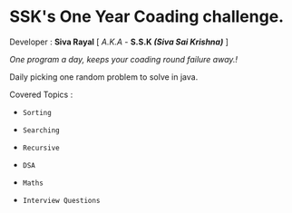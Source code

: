# SSK's One Year Coading challenge.

Developer : **Siva Rayal** [ _A.K.A_ - **S.S.K _(Siva Sai Krishna)_** ]

_One program a day, keeps your coading round failure away.!_

Daily picking one random problem to solve in java. 

Covered Topics :
*     Sorting
*     Searching
*     Recursive
*     DSA
*     Maths
*     Interview Questions
